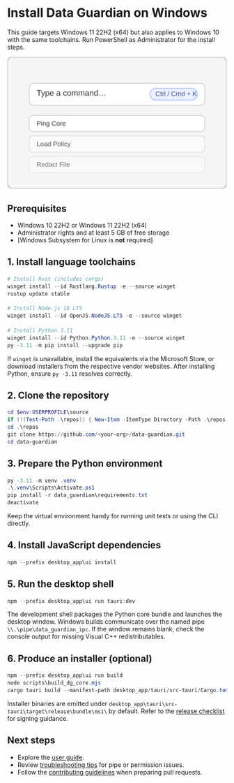 # Install Data Guardian on Windows

This guide targets Windows 11 22H2 (x64) but also applies to Windows 10 with the same toolchains.
Run PowerShell as Administrator for the install steps.

![Data Guardian desktop overview](images/overview-placeholder.svg)

## Prerequisites
- Windows 10 22H2 or Windows 11 22H2 (x64)
- Administrator rights and at least 5 GB of free storage
- [Windows Subsystem for Linux is **not** required]

## 1. Install language toolchains
```powershell
# Install Rust (includes cargo)
winget install --id Rustlang.Rustup -e --source winget
rustup update stable

# Install Node.js 18 LTS
winget install --id OpenJS.NodeJS.LTS -e --source winget

# Install Python 3.11
winget install --id Python.Python.3.11 -e --source winget
py -3.11 -m pip install --upgrade pip
```
If `winget` is unavailable, install the equivalents via the Microsoft Store, or download installers
from the respective vendor websites. After installing Python, ensure `py -3.11` resolves correctly.

## 2. Clone the repository
```powershell
cd $env:USERPROFILE\source
if (!(Test-Path .\repos)) { New-Item -ItemType Directory -Path .\repos | Out-Null }
cd .\repos
git clone https://github.com/<your-org>/data-guardian.git
cd data-guardian
```

## 3. Prepare the Python environment
```powershell
py -3.11 -m venv .venv
.\.venv\Scripts\Activate.ps1
pip install -r data_guardian\requirements.txt
deactivate
```
Keep the virtual environment handy for running unit tests or using the CLI directly.

## 4. Install JavaScript dependencies
```powershell
npm --prefix desktop_app\ui install
```

## 5. Run the desktop shell
```powershell
npm --prefix desktop_app\ui run tauri:dev
```

The development shell packages the Python core bundle and launches the desktop window. Windows
builds communicate over the named pipe `\\.\pipe\data_guardian_ipc`. If the window remains blank,
check the console output for missing Visual C++ redistributables.

## 6. Produce an installer (optional)
```powershell
npm --prefix desktop_app\ui run build
node scripts\build_dg_core.mjs
cargo tauri build --manifest-path desktop_app/tauri/src-tauri/Cargo.toml
```
Installer binaries are emitted under
`desktop_app\tauri\src-tauri\target\release\bundle\msi\` by default. Refer to the
[release checklist](release.md) for signing guidance.

## Next steps
- Explore the [user guide](user_guide.md).
- Review [troubleshooting tips](troubleshooting.md) for pipe or permission issues.
- Follow the [contributing guidelines](contributing.md) when preparing pull requests.
